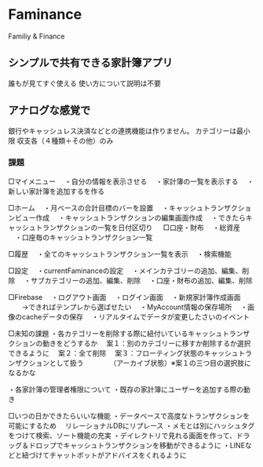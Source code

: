 #  Faminance

Familiy & Finance







## シンプルで共有できる家計簿アプリ
誰もが見てすぐ使える
使い方について説明は不要







## アナログな感覚で
銀行やキャッシュレス決済などとの連携機能は作りません。
カテゴリーは最小限
収支各（４種類＋その他）のみ






### 課題

□マイメニュー
　・自分の情報を表示させる
　・家計簿の一覧を表示する
　・新しい家計簿を追加するを作る

□ホーム
　・月ベースの合計目標のバーを設置
　・キャッシュトランザクションビュー作成
　・キャッシュトランザクションの編集画面作成
　・できたらキャッシュトランザクションの一覧を日付区切り
　
□口座・財布
　・総資産
　・口座毎のキャッシュトランザクション一覧

□履歴
　・全てのキャッシュトランザクション一覧を表示
　・検索機能

□設定
　・currentFaminanceの設定
　・メインカテゴリーの追加、編集、削除
　・サブカテゴリーの追加、編集、削除
　・口座・財布の追加、編集、削除


□Firebase
　・ログアウト画面
　・ログイン画面
　・新規家計簿作成画面
　　→できればテンプレから選ばせたい
　・MyAccount情報の保存場所
　・画像のcacheデータの保存
　・リアルタイムでデータが変更したさいのイベント



□未知の課題
・各カテゴリーを削除する際に紐付いているキャッシュトランザクションの動きをどうするか
　案１：別のカテゴリーに移すか削除するか選択できるように
　案２：全て削除
　案３：フローティング状態のキャッシュトランザクションとして扱う
　　　　（アーカイブ状態）※案１の三つ目の選択肢になるかな

・各家計簿の管理者権限について
・既存の家計簿にユーザーを追加する際の動き



□いつの日かできたらいいな機能
・データベースで高度なトランザクションを可能にするため
　リレーショナルDBにリプレース
・メモとは別にハッシュタグをつけて検索、ソート機能の充実
・デイレクトリで見れる画面を作って、ドラッグ＆ドロップでキャッシュトランザクションを移動ができるように
・LINEなどと紐づけてチャットボットがアドバイスをくれるように
